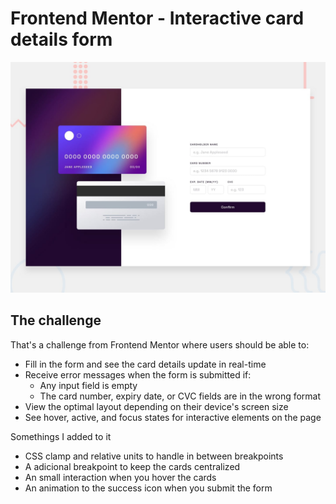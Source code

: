 # Frontend Mentor - Interactive card details form

![Design preview for the Interactive card details form coding challenge](./design/desktop-preview.jpg)

## The challenge

That's a challenge from Frontend Mentor where users should be able to:
- Fill in the form and see the card details update in real-time
- Receive error messages when the form is submitted if:
  - Any input field is empty
  - The card number, expiry date, or CVC fields are in the wrong format
- View the optimal layout depending on their device's screen size
- See hover, active, and focus states for interactive elements on the page

Somethings I added to it
- CSS clamp and relative units to handle in between breakpoints
- A adicional breakpoint to keep the cards centralized
- An small interaction when you hover the cards
- An animation to the success icon when you submit the form